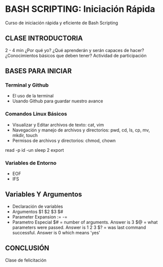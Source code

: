 # BASH SCRIPTING: Iniciación Rápida
Curso de iniciación rápida y eficiente de Bash Scripting 

## CLASE INTRODUCTORIA
2 - 4 min
¿Por qué yo?
¿Qué aprenderán y serán capaces de hacer?
¿Conocimientos básicos que deben tener?
Actividad de participación

## BASES PARA INICIAR

### Terminal y Github
- El uso de la terminal
- Usando Github para guardar nuestro avance

### Comandos Linux Básicos
- Visualizar y Editar archivos de texto: cat, vim
- Navegación y manejo de archivos y directorios: pwd, cd, ls, cp, mv, mkdir, touch 
- Permisos de archivos y directorios: chmod, chown

read -p
id -un
sleep 2
export




### Variables de Entorno
- EOF
- IFS

## Variables Y Argumentos
- Declaración de variables
- Argumentos $1 $2 $3 $#
- Parameter Expansion
:=
-=
- Parametro Especial
$# = number of arguments. Answer is 3
$@ = what parameters were passed. Answer is 1 2 3
$? = was last command successful. Answer is 0 which means 'yes'



## CONCLUSIÓN
Clase de felicitación



